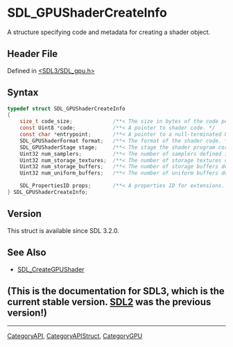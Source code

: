 # SDL_GPUShaderCreateInfo

A structure specifying code and metadata for creating a shader object.

## Header File

Defined in [<SDL3/SDL_gpu.h>](https://github.com/libsdl-org/SDL/blob/main/include/SDL3/SDL_gpu.h)

## Syntax

```c
typedef struct SDL_GPUShaderCreateInfo
{
    size_t code_size;             /**< The size in bytes of the code pointed to. */
    const Uint8 *code;            /**< A pointer to shader code. */
    const char *entrypoint;       /**< A pointer to a null-terminated UTF-8 string specifying the entry point function name for the shader. */
    SDL_GPUShaderFormat format;   /**< The format of the shader code. */
    SDL_GPUShaderStage stage;     /**< The stage the shader program corresponds to. */
    Uint32 num_samplers;          /**< The number of samplers defined in the shader. */
    Uint32 num_storage_textures;  /**< The number of storage textures defined in the shader. */
    Uint32 num_storage_buffers;   /**< The number of storage buffers defined in the shader. */
    Uint32 num_uniform_buffers;   /**< The number of uniform buffers defined in the shader. */

    SDL_PropertiesID props;       /**< A properties ID for extensions. Should be 0 if no extensions are needed. */
} SDL_GPUShaderCreateInfo;
```

## Version

This struct is available since SDL 3.2.0.

## See Also

- [SDL_CreateGPUShader](SDL_CreateGPUShader)


## (This is the documentation for SDL3, which is the current stable version. [SDL2](https://wiki.libsdl.org/SDL2/) was the previous version!)



----
[CategoryAPI](CategoryAPI), [CategoryAPIStruct](CategoryAPIStruct), [CategoryGPU](CategoryGPU)


